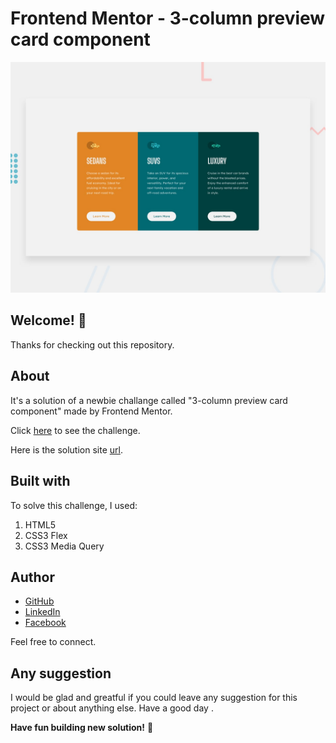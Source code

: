 # Frontend Mentor - 3-column preview card component

![Design preview for the 3-column preview card component coding challenge](./design/desktop-preview.jpg)

## Welcome! 👋

Thanks for checking out this repository.

## About

It's a solution of a newbie challange called "3-column preview card component" made by Frontend Mentor.

Click [here](https://www.frontendmentor.io/challenges/3column-preview-card-component-pH92eAR2-) to see the challenge.

Here is the solution site [url](https://github.com/Masud8851/3-column-preview-card-component-main).

## Built with

To solve this challenge, I used:

1. HTML5
2. CSS3 Flex
3. CSS3 Media Query

## Author

- [GitHub](https://github.com/Masud8851)
- [LinkedIn](https://www.linkedin.com/in/masudur-rahman15/)
- [Facebook](https://www.facebook.com/masud201342/)

Feel free to connect.

## Any suggestion

I would be glad and greatful if you could leave any suggestion for this project or about anything else. Have a good day .

**Have fun building new solution!** 🚀
